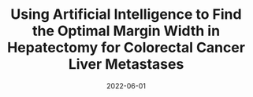 ---
title: "Using Artificial Intelligence to Find the Optimal Margin Width in Hepatectomy for Colorectal Cancer Liver Metastases"
collection: publications
# permalink: /publication/2022-06-01-paper-crlm
excerpt: 
date: 2022-06-01
venue: 'JAMA Surgery'
link: 'https://jamanetwork.com/journals/jamasurgery/fullarticle/2792801?guestAccessKey=b3a98124-87d2-4b37-9bb0-546abb57976b&utm_source=jps&utm_medium=email&utm_campaign=author_alert-jamanetwork&utm_content=author-author_engagement&utm_term=3m'
authors: 'Dimitris Bertsimas, Georgios Antonios Margonis, Suleeporn Sujichantararat, Thomas Boerner, Yu Ma, Jane Wang, Carsten Kamphues, Kazunari Sasaki, Seehanah Tang, Johan Gagniere, Aurelien Dupré, Inger Marie Løes, Doris Wagner, Georgios Stasinos, Andrea Macher-Beer, Richard Burkhart, Daisuke Morioka, Katsunori Imai, Victoria Ardiles, Juan Manuel O’Connor, Timothy M. Pawlik, George Poultsides, Hendrik Seeliger, Katharina Beyer, Klaus Kaczirek, Peter Kornprat, Federico N. Aucejo, Eduardo de Santibañes, Hideo Baba, Itaru Endo, Per Eystein Lønning, Martin E. Kreis, Matthew J. Weiss, Christopher L. Wolfgang, MD,  Michael D’Angelica'
---